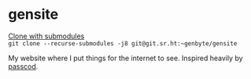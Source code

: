 # gensite
[Clone with submodules](https://stackoverflow.com/a/4438292)  
```git clone --recurse-submodules -j8 git@git.sr.ht:~genbyte/gensite```

My website where I put things for the internet to see.
Inspired heavily by [passcod](https://passcod.name/).
